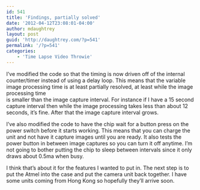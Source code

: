 ```yaml
---
id: 541
title: 'Findings, partially solved'
date: '2012-04-12T23:08:01-04:00'
author: mdaughtrey
layout: post
guid: 'http://daughtrey.com/?p=541'
permalink: '/?p=541'
categories:
    - 'Time Lapse Video Throwie'
---
```


I’ve modified the code so that the timing is now driven off of the internal counter/timer instead of using a delay loop. This means that the variable image processing time is at least partially resolved, at least while the image processing time  
is smaller than the image capture interval. For instance if I have a 15 second capture interval then while the image processing takes less than about 12 seconds, it’s fine. After that the image capture interval grows.

I’ve also modified the code to have the chip wait for a button press on the power switch before it starts working. This means that you can charge the unit and not have it capture images until you are ready. It also tests the power button in between image captures so you can turn it off anytime. I’m not going to bother putting the chip to sleep between intervals since it only draws about 0.5ma when busy.

I think that’s about it for the features I wanted to put in. The next step is to put the Atmel into the case and put the camera unit back together. I have some units coming from Hong Kong so hopefully they’ll arrive soon.